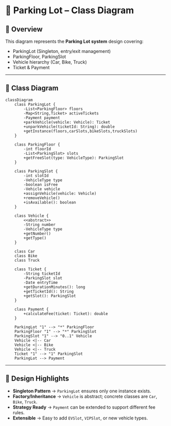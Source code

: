 
# 🚙 Parking Lot – Class Diagram

## 📌 Overview
This diagram represents the **Parking Lot system** design covering:
- ParkingLot (Singleton, entry/exit management)
- ParkingFloor, ParkingSlot
- Vehicle hierarchy (Car, Bike, Truck)
- Ticket & Payment

---

## 🔹 Class Diagram

```mermaid
classDiagram
    class ParkingLot {
        -List<ParkingFloor> floors
        -Map<String,Ticket> activeTickets
        -Payment payment
        +parkVehicle(vehicle: Vehicle): Ticket
        +unparkVehicle(ticketId: String): double
        +getInstance(floors,carSlots,bikeSlots,truckSlots)
    }

    class ParkingFloor {
        -int floorId
        -List<ParkingSlot> slots
        +getFreeSlot(type: VehicleType): ParkingSlot
    }

    class ParkingSlot {
        -int slotId
        -VehicleType type
        -boolean isFree
        -Vehicle vehicle
        +assignVehicle(vehicle: Vehicle)
        +removeVehicle()
        +isAvailable(): boolean
    }

    class Vehicle {
        <<abstract>>
        -String number
        -VehicleType type
        +getNumber()
        +getType()
    }

    class Car
    class Bike
    class Truck

    class Ticket {
        -String ticketId
        -ParkingSlot slot
        -Date entryTime
        +getDurationMinutes(): long
        +getTicketId(): String
        +getSlot(): ParkingSlot
    }

    class Payment {
        +calculateFee(ticket: Ticket): double
    }

    ParkingLot "1" --> "*" ParkingFloor
    ParkingFloor "1" --> "*" ParkingSlot
    ParkingSlot "1" --> "0..1" Vehicle
    Vehicle <|-- Car
    Vehicle <|-- Bike
    Vehicle <|-- Truck
    Ticket "1" --> "1" ParkingSlot
    ParkingLot --> Payment
````

---

## 🔹 Design Highlights

* **Singleton Pattern** → `ParkingLot` ensures only one instance exists.
* **Factory/Inheritance** → `Vehicle` is abstract; concrete classes are `Car`, `Bike`, `Truck`.
* **Strategy Ready** → `Payment` can be extended to support different fee rules.
* **Extensible** → Easy to add `EVSlot`, `VIPSlot`, or new vehicle types.


